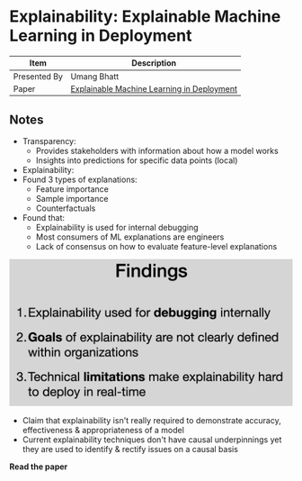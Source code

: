 # Explainability: Explainable Machine Learning in Deployment

| Item | Description |
| --- | --- | 
| Presented By | Umang Bhatt |
| Paper | [Explainable Machine Learning in Deployment](https://dl.acm.org/doi/pdf/10.1145/3351095.3375624?download=true) |



## Notes

- Transparency:
    - Provides stakeholders with information about how a model works
    - Insights into predictions for specific data points (local)
- Explainability:
- Found 3 types of explanations:
    - Feature importance
    - Sample importance
    - Counterfactuals
- Found that:
    - Explainability is used for internal debugging
    - Most consumers of ML explanations are engineers
    - Lack of consensus on how to evaluate feature-level explanations

![AI Deployment Findings](./ai_deployment_findings.png)

- Claim that explainability isn't really required to demonstrate accuracy, effectiveness & appropriateness of a model
- Current explainability techniques don't have causal underpinnings yet they are used to identify & rectify issues on a causal basis

**Read the paper**